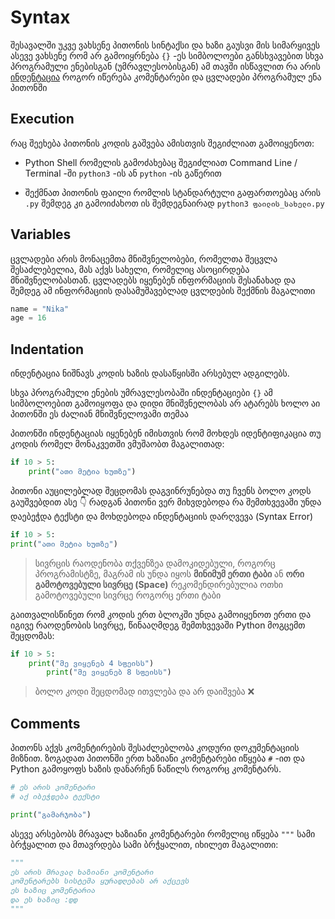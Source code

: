 # Syntax

შესავალში უკვე ვახსენე პითონის სინტაქსი და ხაზი გაუსვი მის სიმარყივეს ასევე ვახსენე რომ არ გამოიყრნება `{}` -ეს სიმბოლოები განსხვავებით სხვა პროგრამული ენებისგან (უმრავლესობისგან) ამ თავში ისწავლით რა არის [ინდენტაცია](#Indentation) როგორ იწერება კომენტარები და ცვლადები პროგრამულ ენა პითონში


## Execution

რაც შეეხება პითონის კოდის გაშვება 
ამისთვის შეგიძლიათ გამოიყენოთ:
- Python Shell რომელის გამოძახებაც შეგიძლიათ 
Command Line / Terminal -ში `python3` -ის ან `python` -ის გაწერით

- შექმნათ პითონის ფაილი რომლის სტანდარტული 
გაფართოებაც არის `.py` შემდეგ კი გამოიძახოთ 
ის შემდეგნაირად `python3 ფაილის_სახელი.py`


## Variables

ცვლადები არის მონაცემთა მნიშვნელობები, 
რომელთა შეცვლა შესაძლებელია, მას აქვს სახელი, 
რომელიც ასოცირდება მნიშვნელობასთან. ცვლადებს იყენებენ ინფორმაციის შესანახად და შემდეგ ამ ინფორმაციის დასამუშავებლად
ცვლდების შექმნის მაგალითი

```python
name = "Nika"
age = 16
```


## Indentation

ინდენტაცია ნიშნავს კოდის ხაზის დასაწყისში არსებულ ადგილებს.

სხვა პროგრამული ენების უმრავლესობაში ინდენტაციები `{}` ამ სიმბოლოებით გამოიყოფა და დიდი მნიშვნელობას არ ატარებს ხოლო აი პითონში ეს ძალიან მნიშვნელოვამი თემაა

პითონში ინდენტაციას იყენებენ იმისთვის რომ მოხდეს იდენტიფიკაცია თუ კოდის რომელ მონაკვეთში ვმუშაობთ 
მაგალითად:

```python
if 10 > 5:
    print("ათი მეტია ხუთზე")
```

პითონი აუცილებლად შეცდომას დაგვინრუნებდა თუ ჩვენს ბოლო კოდს გაუშვებდით ასე 👇 რადგან პითონი ვერ მიხვდებოდა რა შემთხვევაში უნდა დაებეჭდა ტექსტი და მოხდებოდა ინდენტაციის დარღვევა (Syntax Error)
```python
if 10 > 5:
print("ათი მეტია ხუთზე")
```


> სივრცის რაოდენობა თქვენზეა დამოკიდებული, როგორც პროგრამისტზე, მაგრამ ის უნდა იყოს __მინიმუმ ერთი ტაბი__ ან __ორი გამოტოვებული სივრცე (Space)__ რეკომენდირებულია ოთხი გამოტოვებული სივრცე როგორც ერთი ტაბი

გაითვალისწინეთ რომ კოდის ერთ ბლოკში უნდა გამოიყენოთ ერთი და იგივე რაოდენობის სივრცე, წინააღმდეგ შემთხვევაში Python მოგცემთ შეცდომას:
```python
if 10 > 5:
    print("მე ვიყენებ 4 სფეისს")
        print("მე ვიყენებ 8 სფეისს")
```

> ბოლო კოდი შეცდომად ითვლება და არ დაიშვება ❌


## Comments
პითონს აქვს კომენტირების შესაძლებლობა კოდური დოკუმენტაციის მიზნით.
ზოგადათ პითონში ერთ ხაზიანი კომენტარები იწყება `#` -ით და Python გამოყოფს ხაზის დანარჩენ ნაწილს როგორც კომენტარს.

```python
# ეს არის კომენტარი
# აქ იბეჭდება ტექსტი

print("გამარჯობა")
```

ასევე არსებობს მრავალ ხაზიანი კომენტარები რომელიც იწყება `"""` სამი ბრჭყალით და მთავრდება სამი ბრჭყალით, იხილეთ მაგალითი:
```python
"""
ეს არის მრავალ ხაზიანი კომენტარი
კომენტარებს სისტემა ყურადღებას არ აქცევს
ეს ხაზიც კომენტარია
და ეს ხაზიც :დდ
"""
```
